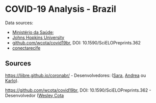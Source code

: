 # COVID-19 Analysis - Brazil

Data sources:

- [Ministério da Saúde](https://covid.saude.gov.br/);
- [Johns Hopkins University](https://github.com/CSSEGISandData/COVID-19)
- [github.com/wcota/covid19br](https://github.com/wcota/covid19br), DOI: 10.1590/SciELOPreprints.362
- [conectarecife](https://conectarecife.recife.pe.gov.br/vacinometro/)


## Sources

 https://liibre.github.io/coronabr/ - Desenvolvedores: ([Sara](https://twitter.com/mortarasara), [Andrea](https://twitter.com/SanchezTapiaA) ou [Karlo](https://twitter.com/kguidonimartins)).
 
https://github.com/wcota/covid19br, DOI: 10.1590/SciELOPreprints.362 - Desenvolvedor ([Wesley Cota](https://covid19br.wcota.me/)
